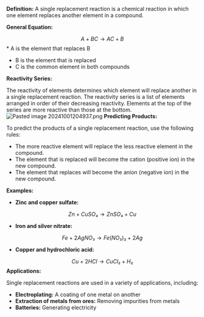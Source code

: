 
**Definition:** A single replacement reaction is a chemical reaction in which one element replaces another element in a compound.

**General Equation:**

$$ A + BC → AC + B $$ * A is the element that replaces B
* B is the element that is replaced
* C is the common element in both compounds

**Reactivity Series:**

The reactivity of elements determines which element will replace another in a single replacement reaction. The reactivity series is a list of elements arranged in order of their decreasing reactivity. Elements at the top of the series are more reactive than those at the bottom.
![Pasted image 20241001204937.png](./../pasted-image-20241001204937.png/)
**Predicting Products:**

To predict the products of a single replacement reaction, use the following rules:

* The more reactive element will replace the less reactive element in the compound.
* The element that is replaced will become the cation (positive ion) in the new compound.
* The element that replaces will become the anion (negative ion) in the new compound.

**Examples:**

* **Zinc and copper sulfate:**

$$ Zn + CuSO₄ → ZnSO₄ + Cu $$ 
* **Iron and silver nitrate:**

$$ Fe + 2AgNO₃ → Fe(NO₃)₂ + 2Ag $$ 
* **Copper and hydrochloric acid:**

$$ Cu + 2HCl → CuCl₂ + H₂ $$ 
**Applications:**

Single replacement reactions are used in a variety of applications, including:

* **Electroplating:** A coating of one metal on another
* **Extraction of metals from ores:** Removing impurities from metals
* **Batteries:** Generating electricity
